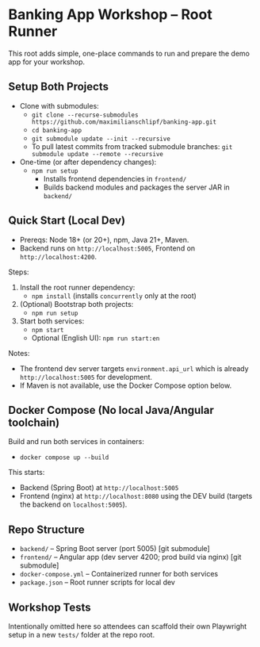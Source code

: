 # Banking App Workshop – Root Runner

This root adds simple, one-place commands to run and prepare the demo app for your workshop.

## Setup Both Projects

- Clone with submodules:
  - `git clone --recurse-submodules https://github.com/maximilianschlipf/banking-app.git`
  - `cd banking-app`
  - `git submodule update --init --recursive`
  - To pull latest commits from tracked submodule branches: `git submodule update --remote --recursive`
- One-time (or after dependency changes):
  - `npm run setup`
    - Installs frontend dependencies in `frontend/`
    - Builds backend modules and packages the server JAR in `backend/`

## Quick Start (Local Dev)

- Prereqs: Node 18+ (or 20+), npm, Java 21+, Maven.
- Backend runs on `http://localhost:5005`, Frontend on `http://localhost:4200`.

Steps:

1. Install the root runner dependency:
   - `npm install` (installs `concurrently` only at the root)
2. (Optional) Bootstrap both projects:
   - `npm run setup`
3. Start both services:
   - `npm start`
   - Optional (English UI): `npm run start:en`

Notes:

- The frontend dev server targets `environment.api_url` which is already `http://localhost:5005` for development.
- If Maven is not available, use the Docker Compose option below.

## Docker Compose (No local Java/Angular toolchain)

Build and run both services in containers:

- `docker compose up --build`

This starts:

- Backend (Spring Boot) at `http://localhost:5005`
- Frontend (nginx) at `http://localhost:8080` using the DEV build (targets the backend on `localhost:5005`).

## Repo Structure

- `backend/` – Spring Boot server (port 5005) [git submodule]
- `frontend/` – Angular app (dev server 4200; prod build via nginx) [git submodule]
- `docker-compose.yml` – Containerized runner for both services
- `package.json` – Root runner scripts for local dev

## Workshop Tests

Intentionally omitted here so attendees can scaffold their own Playwright setup in a new `tests/` folder at the repo root.

